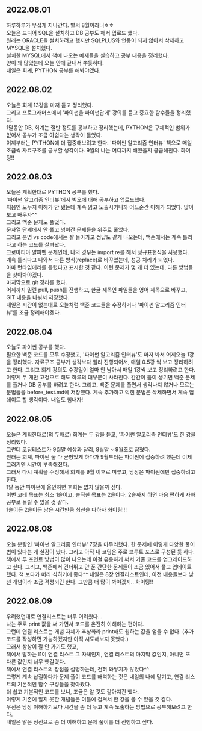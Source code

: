 ## 2022.08.01
하루하루가 무섭게 지나간다. 벌써 8월이라니ㅎㅎ  
오늘은 드디어 SQL을 설치하고 DB 공부도 해서 업로드 했다.  
원래는 ORACLE을 설치하려고 했지만 SQLPLUS와 연동이 되지 않아서 삭제하고 MYSQL을 설치했다.  
설치한 MYSQL에서 책에 나오는 예제들을 실습하고 공부 내용을 정리했다.  
양이 꽤 많았는데 오늘 안에 끝내서 뿌듯하다.  
내일은 회계, PYTHON 공부를 해봐야겠다.  

## 2022.08.02
오늘은 회계 13강을 마저 듣고 정리했다.  
그리고 프로그래머스에서 '파이썬을 파이썬답게' 강의를 듣고 중요한 함수들을 정리했다.  
1달동안 DB, 회계는 절반 정도를 공부하고 정리했는데, PYTHON은 구체적인 범위가 없어서 공부가 조금 아쉽다는 생각이 들었다.  
이제부터는 PYTHON에 더 집중해보려고 한다.
'파이썬 알고리즘 인터뷰' 책으로 매일 조금씩 자료구조를 공부할 생각이다.
9월의 나는 어디까지 배웠을지 궁금해진다. 화이팅!!

## 2022.08.03
오늘은 계획한대로 PYTHON 공부를 했다.  
'파이썬 알고리즘 인터뷰'에서 빅오에 대해 공부하고 업로드했다.  
처음엔 도무지 이해가 안 됐는데 계속 읽고 노출시키니까 어느순간 이해가 되었다. 많이 보고 배우자^^  
그리고 백준 문제도 풀었다.  
문자열 단계에서 안 풀고 넘어간 문제들을 위주로 풀었다.  
그리고 분명 vs code에서는 잘 돌아가고 정답도 같게 나오는데, 백준에서는 계속 틀리다고 하는 코드를 살펴봤다.  
크로아티아 알파벳 문제인데, 나의 경우는 import re를 해서 정규표현식을 사용했다.  
계속 틀리다고 나와서 다른 방식(replace)로 바꾸었는데, 성공 처리가 되었다.  
아마 런타임에러를 틀렸다고 표시한 것 같다. 이런 문제가 몇 개 더 있는데, 다른 방법들을 찾아봐야겠다.  
마지막으로 git 정리를 했다.  
어제까지 밀린 pull, push를 진행하고, 한글 제목인 파일들을 영어 제목으로 바꾸고, GIT 내용을 나눠서 저장했다.   
내일은 시간이 없는대로 오늘처럼 백준 코드들을 수정하거나 '파이썬 알고리즘 인터뷰'를 조금 정리해야겠다.

## 2022.08.04
오늘도 파이썬 공부를 했다.  
필요한 백준 코드를 모두 수정했고, '파이썬 알고리즘 인터뷰'도 마저 봐서 어제오늘 1강을 정리했다.
자료구조 공부가 생각보다 빨리 진행되어서, 매일 0.5강 씩 보고 정리하려고 한다.
그리고 회계 강의도 수강일이 얼마 안 남아서 매일 1강씩 보고 정리하려고 한다.
이렇게 두 개만 고정으로 해도 하루의 대부분이 사라진다.
간간이 틈이 생기면 백준 문제를 풀거나 DB 공부를 하려고 한다.
그리고, 백준 문제를 풀면서 생각나지 않거나 모르는 문법들을 before_test.md에 저장했다.
계속 추가하고 익힌 문법은 삭제하면서 계속 업데이트 할 생각이다.
내일도 힘내자!

## 2022.08.05
오늘은 계획한대로(의 두배로) 회계는 두 강을 듣고, '파이썬 알고리즘 인터뷰'도 한 강을 정리했다.  
그런데 코딩테스트가 9월말 예상과 달리, 8월말 ~ 9월초로 잡혔다.  
원래는 회계, 파이썬 둘 다 균형있게 하다가 9월부터는 파이썬에 집중하려 했는데 이제 그러기엔 시간이 부족해졌다.  
그래서 다시 계획을 수정해서 회계를 9월 이후로 미루고, 당장은 파이썬에만 집중하려고 한다.  
1달 동안 파이썬에 올인하면 후회는 없지 않을까 싶다.  
이번 코테 목표는 최소 1솔이고, 솔직한 목표는 2솔이다. 2솔까지 하면 마음 편하게 자바 공부로 돌릴 수 있을 것 같다.  
1솔이든 2솔이든 남은 시간만큼 최선을 다하자 화이팅!!!  

## 2022.08.08
오늘 분량인 '파이썬 알고리즘 인터뷰' 7장을 마무리했다.
한 문제에 이렇게 다양한 풀이법이 있다는 게 실감이 났다.
그리고 아직 내 코딩은 주로 브루트 포스로 구성된 듯 하다.
책에서 투 포인트 방법이 많이 나오는데 이걸 유용하게 써서 기존 코드를 업그레이드하고 싶다.
그리고, 백준에서 건너뛰고 안 푼 간단한 문제들이 조금 있어서 풀고 업데이트했다.
책 보다가 머리 식히기에 좋다^^
내일은 8장 연결리스트인데, 이전 내용들보다 낯선 개념이라 조금 걱정되긴 한다.
그만큼 더 많이 봐야겠지.. 화이팅!!

## 2022.08.09
우려했던대로 연결리스트는 너무 어려웠다...  
나는 주로 print 값을 써 가면서 코드를 온전히 이해하는 편이다.  
그런데 연결 리스트는 개념 자체가 추상화라 print해도 원하는 값을 얻을 수 없다. (추가 코드를 작성하면 가능하겠지만 아직 시도해보지 못했다.)  
그래서 상상이 잘 안 가기도 했고,   
책에서 말하는 l1이 연결 리스트 그 자체인지, 연결 리스트의 마지막 값인지, 아니면 또 다른 값인지 너무 헷갈렸다.  
책에서 연결 리스트의 장점을 설명하는데, 전혀 와닿지가 않았다^^  
그렇게 계속 삽질하다가 문제 풀이 코드를 해석하는 것은 내일의 나에 맡기고, 연결 리스트의 기본적인 함수 구성들을 찾아봤다.  
더 쉽고 기본적인 코드를 보니, 조금은 알 것도 같아지긴 했다.  
이렇게 기존에 알지 못한 개념들은 이틀에 걸쳐서 한 강을 볼 수 있을 것 같다.  
우선은 당장 이해하기보다 시간을 좀 더 두고 계속 노출하는 방법으로 공부해보려고 한다.  
내일은 맑은 정신으로 좀 더 이해하고 문제 풀이를 더 진행하고 싶다.  
